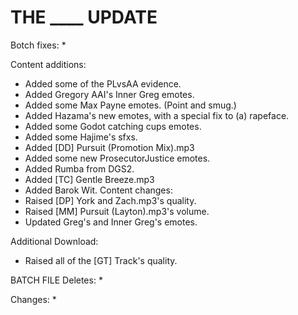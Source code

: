 # THE ____ UPDATE

Botch fixes:
  * 
  
Content additions:
  * Added some of the PLvsAA evidence.
  * Added Gregory AAI's Inner Greg emotes.
  * Added some Max Payne emotes. (Point and smug.)
  * Added Hazama's new emotes, with a special fix to (a) rapeface.
  * Added some Godot catching cups emotes.
  * Added some Hajime's sfxs.
  * Added [DD] Pursuit (Promotion Mix).mp3
  * Added some new ProsecutorJustice emotes.
  * Added Rumba from DGS2.
  * Added [TC] Gentle Breeze.mp3
  * Added Barok Wit.
Content changes:
  * Raised [DP] York and Zach.mp3's quality.
  * Raised [MM] Pursuit (Layton).mp3's volume.
  * Updated Greg's and Inner Greg's emotes.
  
  
Additional Download:
  * Raised all of the [GT] Track's quality.
 
BATCH FILE
Deletes:
  * 
  
Changes:
  * 
 
